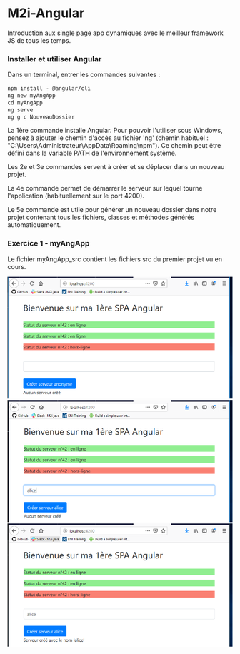 # M2i-Angular
Introduction aux single page app dynamiques avec le meilleur framework JS de tous les temps.

### Installer et utiliser Angular

Dans un terminal, entrer les commandes suivantes :

    npm install - @angular/cli
    ng new myAngApp
    cd myAngApp
    ng serve
    ng g c NouveauDossier

La 1ère commande installe Angular. Pour pouvoir l'utiliser sous Windows, pensez à ajouter le chemin d'accès au fichier 'ng' (chemin habituel : "C:\Users\Administrateur\AppData\Roaming\npm").
Ce chemin peut être défini dans la variable PATH de l'environnement système.

Les 2e et 3e commandes servent à créer et se déplacer dans un nouveau projet.

La 4e commande permet de démarrer le serveur sur lequel tourne l'application (habituellement sur le port 4200).

Le 5e commande est utile pour générer un nouveau dossier dans notre projet contenant tous les fichiers, classes et méthodes générés automatiquement.

### Exercice 1 - myAngApp

Le fichier myAngApp_src contient les fichiers src du premier projet vu en cours.

<img src="https://raw.githubusercontent.com/emdeo/M2i-Angular/master/angular1.PNG">
<img src="https://raw.githubusercontent.com/emdeo/M2i-Angular/master/angular2.PNG">
<img src="https://raw.githubusercontent.com/emdeo/M2i-Angular/master/angular3.PNG">
